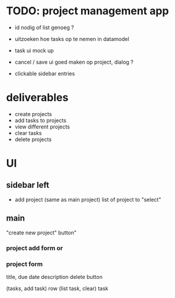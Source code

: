 # TODO: project management app

-   id nodig of list genoeg ?
-   uitzoeken hoe tasks op te nemen in datamodel
-   task ui mock up

-   cancel / save ui goed maken op project, dialog ?
-   clickable sidebar entries

# deliverables

-   create projects
-   add tasks to projects
-   view different projects
-   clear tasks
-   delete projects

# UI

## sidebar left

-   add project (same as main project)
    list of project to "select"

## main

"create new project" button"

### project add form or

### project form

title,
due date
description
delete button

(tasks, add task) row
(list task, clear) task
